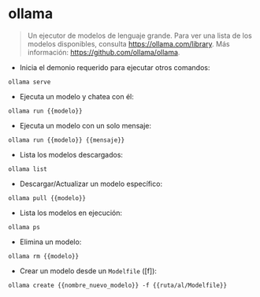 # ollama

> Un ejecutor de modelos de lenguaje grande.
> Para ver una lista de los modelos disponibles, consulta <https://ollama.com/library>.
> Más información: <https://github.com/ollama/ollama>.

- Inicia el demonio requerido para ejecutar otros comandos:

`ollama serve`

- Ejecuta un modelo y chatea con él:

`ollama run {{modelo}}`

- Ejecuta un modelo con un solo mensaje:

`ollama run {{modelo}} {{mensaje}}`

- Lista los modelos descargados:

`ollama list`

- Descargar/Actualizar un modelo específico:

`ollama pull {{modelo}}`

- Lista los modelos en ejecución:

`ollama ps`

- Elimina un modelo:

`ollama rm {{modelo}}`

- Crear un modelo desde un `Modelfile` ([f]):

`ollama create {{nombre_nuevo_modelo}} -f {{ruta/al/Modelfile}}`
